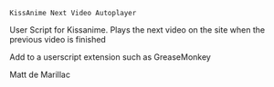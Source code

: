     KissAnime Next Video Autoplayer
User Script for Kissanime.
Plays the next video on the site when the previous video is finished

Add to a userscript extension such as GreaseMonkey

Matt de Marillac